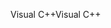 <span data-ttu-id="61c18-101">Visual C++</span><span class="sxs-lookup"><span data-stu-id="61c18-101">Visual C++</span></span>